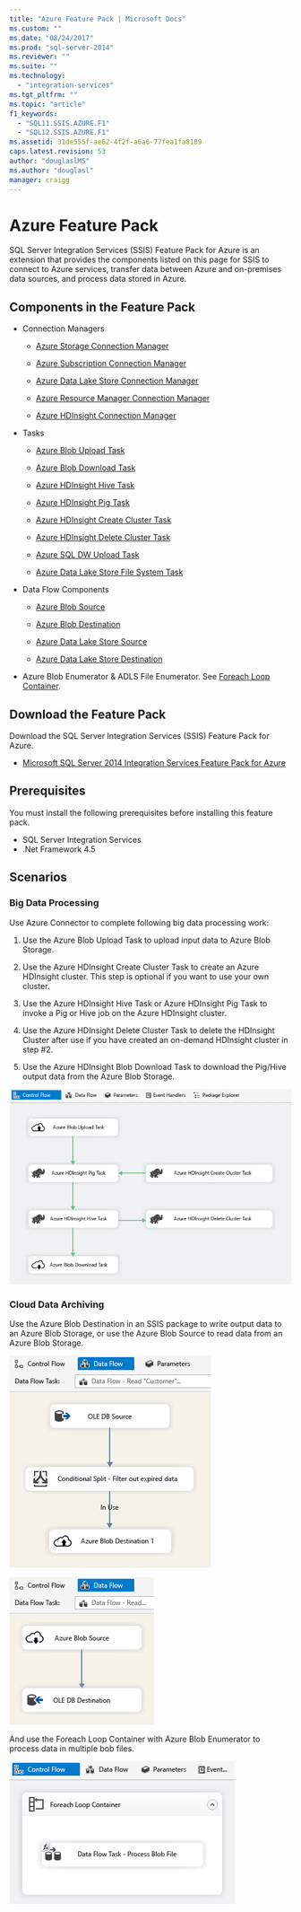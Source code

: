 ```yaml
---
title: "Azure Feature Pack | Microsoft Docs"
ms.custom: ""
ms.date: "08/24/2017"
ms.prod: "sql-server-2014"
ms.reviewer: ""
ms.suite: ""
ms.technology: 
  - "integration-services"
ms.tgt_pltfrm: ""
ms.topic: "article"
f1_keywords: 
  - "SQL11.SSIS.AZURE.F1"
  - "SQL12.SSIS.AZURE.F1"
ms.assetid: 31de555f-ae62-4f2f-a6a6-77fea1fa8189
caps.latest.revision: 53
author: "douglaslMS"
ms.author: "douglasl"
manager: craigg
---
```

# Azure Feature Pack
SQL Server Integration Services (SSIS) Feature Pack for Azure is an extension that provides the components listed on this page for SSIS to connect to Azure services, transfer data between Azure and on-premises data sources, and process data stored in Azure.

## Components in the Feature Pack
  
-   Connection Managers  
  
    -   [Azure Storage Connection Manager](connection-manager/azure-storage-connection-manager.md)  
  
    -   [Azure Subscription Connection Manager](connection-manager/azure-subscription-connection-manager.md)  
    
    -   [Azure Data Lake Store Connection Manager](../../2014/integration-services/azure-data-lake-store-connection-manager.md)
    
    -   [Azure Resource Manager Connection Manager](../../2014/integration-services/azure-resource-manager-connection-manager.md)
    
    -   [Azure HDInsight Connection Manager](../../2014/integration-services/azure-hdinsight-connection-manager.md)
  
-   Tasks  
  
    -   [Azure Blob Upload Task](control-flow/azure-blob-upload-task.md)  
  
    -   [Azure Blob Download Task](control-flow/azure-blob-download-task.md)  
  
    -   [Azure HDInsight Hive Task](control-flow/azure-hdinsight-hive-task.md)  
  
    -   [Azure HDInsight Pig Task](https://msdn.microsoft.com/library/mt146781(v=sql.120).aspx)
  
    -   [Azure HDInsight Create Cluster Task](control-flow/azure-hdinsight-create-cluster-task.md)  
  
    -   [Azure HDInsight Delete Cluster Task](control-flow/azure-hdinsight-delete-cluster-task.md)
    
    -   [Azure SQL DW Upload Task](../../2014/integration-services/azure-sql-dw-upload-task.md)    
    
    -   [Azure Data Lake Store File System Task](control-flow/file-system-task.md)    
  
-   Data Flow Components  
  
    -   [Azure Blob Source](https://msdn.microsoft.com/library/mt146775(v=sql.120).aspx)  
  
    -   [Azure Blob Destination](data-flow/azure-blob-destination.md)  
    
    -   [Azure Data Lake Store Source](../../2014/integration-services/azure-data-lake-store-source.md)
    
    -   [Azure Data Lake Store Destination](../../2014/integration-services/azure-data-lake-store-destination.md)
  
-   Azure Blob Enumerator & ADLS File Enumerator. See [Foreach Loop Container](control-flow/foreach-loop-container.md).  
  
 
## Download the Feature Pack  
Download the SQL Server Integration Services (SSIS) Feature Pack for Azure.  
  
-   [Microsoft SQL Server 2014 Integration Services Feature Pack for Azure](https://www.microsoft.com/download/details.aspx?id=47366)  

## Prerequisites  
You must install the following prerequisites before installing this feature pack.  
  
-   SQL Server Integration Services  
-   .Net Framework 4.5  
  
## Scenarios  
  
### Big Data Processing  
 Use Azure Connector to complete following big data processing work:  
  
1.  Use the Azure Blob Upload Task to upload input data to Azure Blob Storage.  
  
2.  Use the Azure HDInsight Create Cluster Task to create an Azure HDInsight cluster. This step is optional if you want to use your own cluster.  
  
3.  Use the Azure HDInsight Hive Task or Azure HDInsight Pig Task to invoke a Pig or Hive job on the Azure HDInsight cluster.  
  
4.  Use the Azure HDInsight Delete Cluster Task to delete the HDInsight Cluster after use if you have created an on-demand HDInsight cluster in step #2.  
  
5.  Use the Azure HDInsight Blob Download Task to download the Pig/Hive output data from the Azure Blob Storage.  
  
 ![SSIS-AzureConnector-BigDataScenario](media/ssis-azureconnector-bigdatascenario.png "SSIS-AzureConnector-BigDataScenario")  
  
### Cloud Data Archiving  
 Use the Azure Blob Destination in an SSIS package to write output data to an Azure Blob Storage, or use the Azure Blob Source to read data from an Azure Blob Storage.  
  
 ![SSIS-AzureConnector-CloudArchive-1](media/ssis-azureconnector-cloudarchive-1.png "SSIS-AzureConnector-CloudArchive-1")  
  
 ![SSIS-AzureConnector-CloudArchive-2](media/ssis-azureconnector-cloudarchive-2.png "SSIS-AzureConnector-CloudArchive-2")  
  
 And use the Foreach Loop Container with Azure Blob Enumerator to process data in multiple bob files.  
  
 ![SSIS-AzureConnector-CloudArchive-3](media/ssis-azureconnector-cloudarchive-3.png "SSIS-AzureConnector-CloudArchive-3")  
  
  